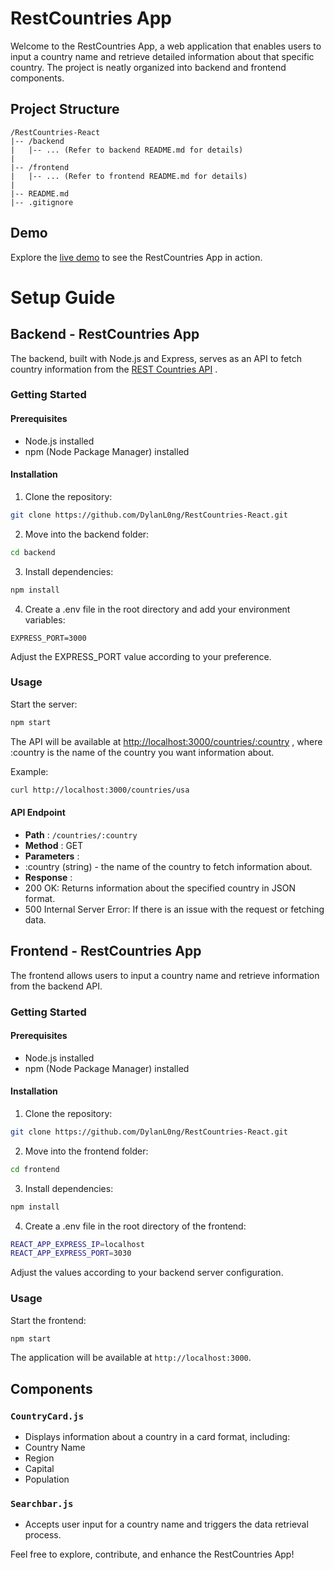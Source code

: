 # RestCountries App

Welcome to the RestCountries App, a web application that enables users to input a country name and retrieve detailed information about that specific country. The project is neatly organized into backend and frontend components.
## Project Structure

```plaintext
/RestCountries-React
|-- /backend
|   |-- ... (Refer to backend README.md for details)
|
|-- /frontend
|   |-- ... (Refer to frontend README.md for details)
|
|-- README.md
|-- .gitignore
```


## Demo

Explore the [live demo](https://rest-countries-react-eta.vercel.app/)  to see the RestCountries App in action.
# Setup Guide
## Backend - RestCountries App

The backend, built with Node.js and Express, serves as an API to fetch country information from the [REST Countries API](https://restcountries.com/) .
### Getting Started
#### Prerequisites
- Node.js installed
- npm (Node Package Manager) installed
#### Installation 
1. Clone the repository:

```bash
git clone https://github.com/DylanL0ng/RestCountries-React.git
``` 
2. Move into the backend folder:

```bash
cd backend
``` 
3. Install dependencies:

```bash
npm install
``` 
4. Create a .env file in the root directory and add your environment variables:

```env
EXPRESS_PORT=3000
```



Adjust the EXPRESS_PORT value according to your preference.
### Usage

Start the server:

```bash
npm start
```



The API will be available at [http://localhost:3000/countries/:country](http://localhost:3000/countries/:country) , where :country is the name of the country you want information about.

Example:

```bash
curl http://localhost:3000/countries/usa
```


#### API Endpoint 
- **Path** : `/countries/:country` 
- **Method** : GET 
- **Parameters** :
- :country (string) - the name of the country to fetch information about. 
- **Response** :
- 200 OK: Returns information about the specified country in JSON format.
- 500 Internal Server Error: If there is an issue with the request or fetching data.
## Frontend - RestCountries App

The frontend allows users to input a country name and retrieve information from the backend API.
### Getting Started
#### Prerequisites
- Node.js installed
- npm (Node Package Manager) installed
#### Installation 
1. Clone the repository:

```bash
git clone https://github.com/DylanL0ng/RestCountries-React.git
``` 
2. Move into the frontend folder:

```bash
cd frontend
``` 
3. Install dependencies:

```bash
npm install
``` 
4. Create a .env file in the root directory of the frontend:

```bash
REACT_APP_EXPRESS_IP=localhost
REACT_APP_EXPRESS_PORT=3030
```



Adjust the values according to your backend server configuration.
### Usage

Start the frontend:

```bash
npm start
```



The application will be available at `http://localhost:3000`.
## Components
### `CountryCard.js` 
- Displays information about a country in a card format, including:
- Country Name
- Region
- Capital
- Population
### `Searchbar.js`
- Accepts user input for a country name and triggers the data retrieval process.

Feel free to explore, contribute, and enhance the RestCountries App!
